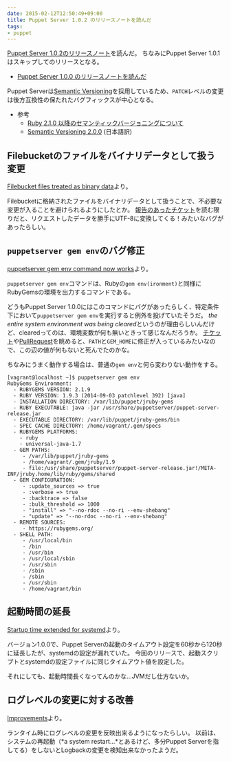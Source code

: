 ```yaml
---
date: 2015-02-12T12:50:49+09:00
title: Puppet Server 1.0.2 のリリースノートを読んだ
tags:
- puppet
---
```

[Puppet Server 1.0.2のリリースノート](https://docs.puppetlabs.com/puppetserver/1.0/release_notes.html#puppet-server-102)を読んだ。
ちなみにPuppet Server 1.0.1はスキップしてのリリースとなる。

- [Puppet Server 1.0.0 のリリースノートを読んだ](/2015/02/11/puppet-server-release-note-100/)

Puppet Serverは[Semantic Versioning](http://semver.org)を採用しているため、`PATCH`レベルの変更は後方互換性の保たれたバグフィックスが中心となる。

- 参考
  - [Ruby 2.1.0 以降のセマンティックバージョニングについて](https://www.ruby-lang.org/ja/news/2013/12/21/ruby-version-policy-changes-with-2-1-0/)
  - [Semantic Versioning 2.0.0](http://shijimiii.info/technical-memo/semver/) (日本語訳)

## Filebucketのファイルをバイナリデータとして扱う変更

[Filebucket files treated as binary data](https://docs.puppetlabs.com/puppetserver/1.0/release_notes.html#filebucket-files-treated-as-binary-data)より。

Filebucketに格納されたファイルをバイナリデータとして扱うことで、不必要な変更が入ることを避けられるようにしたとか。
[報告のあったチケット](https://tickets.puppetlabs.com/browse/SERVER-269)を読む限りだと、リクエストしたデータを勝手にUTF-8に変換してくる！みたいなバグがあったらしい。

## `puppetserver gem env`のバグ修正

[puppetserver gem env command now works](https://docs.puppetlabs.com/puppetserver/1.0/release_notes.html#puppetserver-gem-env-command-now-works)より。

`puppetserver gem env`コマンドは、Rubyの`gem env(ironment)`と同様にRubyGemsの環境を出力するコマンドである。

どうもPuppet Server 1.0.0にはこのコマンドにバグがあったらしく、特定条件下において`puppetserver gem env`を実行すると例外を投げていたそうだ。
*the entire system environment was being cleared*というのが理由らしいんだけど、clearedってのは、環境変数が何も無いときって感じなんだろうか。
[チケット](https://tickets.puppetlabs.com/browse/SERVER-262)や[PullRequest](https://github.com/puppetlabs/puppet-server/pull/342/files)を眺めると、`PATH`と`GEM_HOME`に修正が入っているみたいなので、この辺の値が何もないと死んでたのかな。

ちなみにうまく動作する場合は、普通の`gem env`と何ら変わりない動作をする。

```
[vagrant@localhost ~]$ puppetserver gem env
RubyGems Environment:
  - RUBYGEMS VERSION: 2.1.9
  - RUBY VERSION: 1.9.3 (2014-09-03 patchlevel 392) [java]
  - INSTALLATION DIRECTORY: /var/lib/puppet/jruby-gems
  - RUBY EXECUTABLE: java -jar /usr/share/puppetserver/puppet-server-release.jar
  - EXECUTABLE DIRECTORY: /var/lib/puppet/jruby-gems/bin
  - SPEC CACHE DIRECTORY: /home/vagrant/.gem/specs
  - RUBYGEMS PLATFORMS:
    - ruby
    - universal-java-1.7
  - GEM PATHS:
     - /var/lib/puppet/jruby-gems
     - /home/vagrant/.gem/jruby/1.9
     - file:/usr/share/puppetserver/puppet-server-release.jar!/META-INF/jruby.home/lib/ruby/gems/shared
  - GEM CONFIGURATION:
     - :update_sources => true
     - :verbose => true
     - :backtrace => false
     - :bulk_threshold => 1000
     - "install" => "--no-rdoc --no-ri --env-shebang"
     - "update" => "--no-rdoc --no-ri --env-shebang"
  - REMOTE SOURCES:
     - https://rubygems.org/
  - SHELL PATH:
     - /usr/local/bin
     - /bin
     - /usr/bin
     - /usr/local/sbin
     - /usr/sbin
     - /sbin
     - /sbin
     - /usr/sbin
     - /home/vagrant/bin
```

## 起動時間の延長

[Startup time extended for systemd](https://docs.puppetlabs.com/puppetserver/1.0/release_notes.html#startup-time-extended-for-systemd)より。

バージョン1.0.0で、Puppet Serverの起動のタイムアウト設定を60秒から120秒に延長したが、systemdの設定が漏れていた。
今回のリリースで、起動スクリプトとsystemdの設定ファイルに同じタイムアウト値を設定した。

それにしても、起動時間長くなってんのかな...JVMだし仕方ないか。

## ログレベルの変更に対する改善

[Improvements](https://docs.puppetlabs.com/puppetserver/1.0/release_notes.html#improvements)より。

ランタイム時にログレベルの変更を反映出来るようになったらしい。
以前は、システムの再起動（*a system restart...*とあるけど、多分Puppet Serverを指してる）をしないとLogbackの変更を検知出来なかったようだ。
